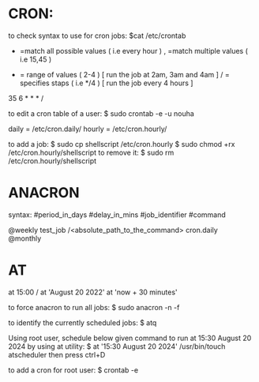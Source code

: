 # CRON:
to check syntax to use for cron jobs: $cat /etc/crontab 

* =match all possible values ( i.e every hour ) 
, =match multiple values ( i.e 15,45 ) 
- = range of values ( 2-4 ) [ run the job at 2am, 3am and 4am ]
/ = specifies staps ( i.e */4 ) [ run the job every 4 hours ]

35 6 * * * /<full path to a command> 

to edit a cron table of a user:
$ sudo crontab -e -u nouha 

daily = /etc/cron.daily/
hourly = /etc/cron.hourly/ 

to add a job:
$ sudo cp shellscript /etc/cron.hourly 
$ sudo chmod +rx /etc/cron.hourly/shellscript 
to remove it:
$ sudo rm /etc/cron.hourly/shellscript 

# ANACRON
syntax:
#period_in_days   #delay_in_mins  #job_identifier   #command 

@weekly             <nb>            test_job          /<absolute_path_to_the_command> 
<nb>                                cron.daily            
@monthly 

# AT 
at 15:00 /<full path to cmd> 
at  'August 20 2022' 
at   'now + 30 minutes' 


to force anacron to run all jobs:
$ sudo anacron -n -f 

to identify the currently scheduled jobs:
$ atq 

Using root user, schedule below given command to run at 15:30 August 20 2024 by using at utility:
$ at '15:30 August 20 2024' /usr/bin/touch atscheduler 
then press ctrl+D 

to add a cron for root user:
$ crontab -e 
